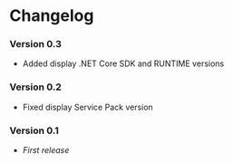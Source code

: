 # Changelog

### Version 0.3

- Added display .NET Core SDK and RUNTIME versions

### Version 0.2

- Fixed display Service Pack version

### Version 0.1

- _First release_
